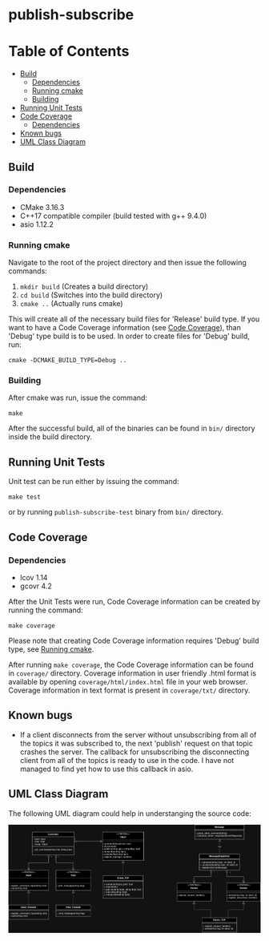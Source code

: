 # publish-subscribe

# Table of Contents

* [Build](#build)
    * [Dependencies](#dependencies)
    * [Running cmake](#running-cmake)
    * [Building](#building)
* [Running Unit Tests](#running-unit-tests)
* [Code Coverage](#code-coverage)
    * [Dependencies](#dependencies-1)
* [Known bugs](#known-bugs)
* [UML Class Diagram](#uml-class-diagram)

## Build
### Dependencies
  - CMake 3.16.3
  - C++17 compatible compiler (build tested with g++ 9.4.0)
  - asio 1.12.2

### Running cmake
Navigate to the root of the project directory and then issue the following commands:
1. `mkdir build` (Creates a build directory)
2. `cd build` (Switches into the build directory)
3. `cmake ..` (Actually runs cmake)

This will create all of the necessary build files for 'Release' build type. If
you want to have a Code Coverage information (see [Code
Coverage](#code-coverage)), than 'Debug' type build is to be used. In order to
create files for 'Debug' build, run:
```
cmake -DCMAKE_BUILD_TYPE=Debug ..
```

### Building
After cmake was run, issue the command:
```
make
```
After the successful build, all of the binaries can be found in `bin/` directory
inside the build directory.

## Running Unit Tests
Unit test can be run either by issuing the command:
```
make test
```
or by running `publish-subscribe-test` binary from `bin/` directory.

## Code Coverage
### Dependencies
  - lcov 1.14
  - gcovr 4.2

After the Unit Tests were run, Code Coverage information can be created by
running the command:
```
make coverage
```
Please note that creating Code Coverage information requires 'Debug' build
type, see [Running cmake](#running-cmake).

After running `make coverage`, the Code Coverage information can be found in
`coverage/` directory. Coverage information in user friendly .html format is
available by opening `coverage/html/index.html` file in your web browser.
Coverage information in text format is present in `coverage/txt/` directory.

## Known bugs
  - If a client disconnects from the server without unsubscribing from all of
the topics it was subscribed to, the next 'publish' request on that topic
crashes the server. The callback for unsubscribing the disconnecting client from
all of the topics is ready to use in the code. I have not managed to find yet
how to use this callback in asio.

## UML Class Diagram
The following UML diagram could help in understanging the source code:

![UML diagram](publish-subscribe-p3.drawio.png?raw=true "UML Class Diagram")
